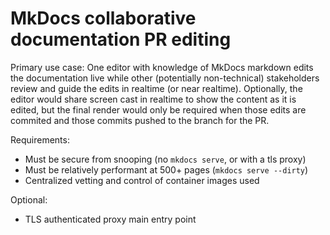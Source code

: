 # MkDocs collaborative documentation PR editing

Primary use case: One editor with knowledge of MkDocs markdown edits the documentation live while other (potentially non-technical) stakeholders review and guide the edits in realtime (or near realtime). Optionally, the editor would share screen cast in realtime to show the content as it is edited, but the final render would only be required when those edits are commited and those commits pushed to the branch for the PR.

Requirements:

* Must be secure from snooping (no `mkdocs serve`, or with a tls proxy)
* Must be relatively performant at 500+ pages (`mkdocs serve --dirty`)
* Centralized vetting and control of container images used

Optional:

* TLS authenticated proxy main entry point
